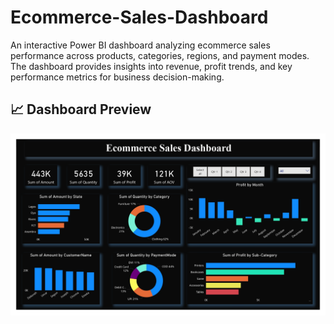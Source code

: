 # Ecommerce-Sales-Dashboard
An interactive Power BI dashboard analyzing ecommerce sales performance across products, categories, regions, and payment modes. The dashboard provides insights into revenue, profit trends, and key performance metrics for business decision-making.



## 📈 Dashboard Preview

![Ecommerce Dashboard](./Ecommerce%20Sales%20Dashboard.jpg)
